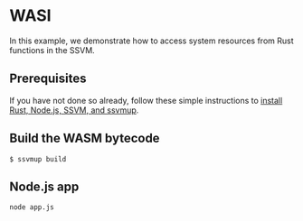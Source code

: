 # WASI

In this example, we demonstrate how to access system resources from Rust functions in the SSVM.

## Prerequisites

If you have not done so already, follow these simple instructions to [install Rust, Node.js, SSVM, and ssvmup](https://www.secondstate.io/articles/setup-rust-nodejs/).

## Build the WASM bytecode

```
$ ssvmup build
```

## Node.js app

```
node app.js
```
